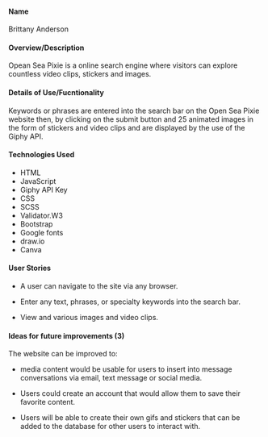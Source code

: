 #### Name
Brittany Anderson

#### Overview/Description
Opean Sea Pixie is a online search engine where visitors can explore countless video clips, stickers and images.

#### Details of Use/Fucntionality
Keywords or phrases are entered into the search bar on the Open Sea Pixie website then, by clicking on the submit button and 25 animated images in the form of stickers and video clips and are displayed by the use of the Giphy API. 


#### Technologies Used
- HTML
- JavaScript
- Giphy API Key
- CSS
- SCSS
- Validator.W3
- Bootstrap
- Google fonts
- draw.io
- Canva

#### User Stories 

- A user can navigate to the site via any browser.

- Enter any text, phrases, or specialty keywords into the search bar.

- View and various images and video clips.

#### Ideas for future improvements (3)
The website can be improved to:

* media content would be usable for users to insert into message conversations via email, text message or social media.

* Users could create an account that would allow them  to save their favorite content.

* Users will be able to create their own gifs and stickers that can be added to the database for other users to interact with.


